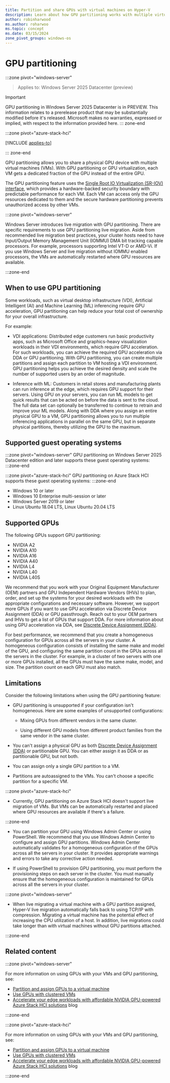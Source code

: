 ```yaml
---
title: Partition and share GPUs with virtual machines on Hyper-V
description: Learn about how GPU partitioning works with multiple virtual machines on Windows Server and Azure Stack HCI.
author: robinharwood
ms.author: roharwoo
ms.topic: concept
ms.date: 03/15/2024
zone_pivot_groups: windows-os
---
```


# GPU partitioning

:::zone pivot="windows-server"
>Applies to: Windows Server 2025 Datacenter (preview)

> [!IMPORTANT]
> GPU partitioning in Windows Server 2025 Datacenter is in PREVIEW. This information relates to a prerelease product that may be substantially modified before it's released. Microsoft makes no warranties, expressed or implied, with respect to the information provided here.
::: zone-end

:::zone pivot="azure-stack-hci"

[!INCLUDE [applies-to](~/../_azurestack/azure-stack/includes/hci-applies-to-23h2-22h2.md)]

::: zone-end

GPU partitioning allows you to share a physical GPU device with multiple virtual machines (VMs). With GPU partitioning or GPU virtualization, each VM gets a dedicated fraction of the GPU instead of the entire GPU.

The GPU partitioning feature uses the [Single Root IO Virtualization (SR-IOV) interface](/windows-hardware/drivers/network/overview-of-single-root-i-o-virtualization--sr-iov-), which provides a hardware-backed security boundary with predictable performance for each VM. Each VM can access only the GPU resources dedicated to them and the secure hardware partitioning prevents unauthorized access by other VMs.

:::zone pivot="windows-server"

Windows Server introduces live migration with GPU partitioning. There are specific requirements to use GPU partitioning live migration. Aside from recommended live migration best practices, your cluster hosts need to have Input/Output Memory Management Unit (IOMMU) DMA bit tracking capable processors. For example, processors supporting Intel VT-D or AMD-Vi. If you use Windows Server and live migration without IOMMU enabled processors, the VMs are automatically restarted where GPU resources are available.

:::zone-end

## When to use GPU partitioning

Some workloads, such as virtual desktop infrastructure (VDI), Artificial Intelligent (AI) and Machine Learning (ML) inferencing require GPU acceleration, GPU partitioning can help reduce your total cost of ownership for your overall infrastructure.

For example:

- VDI applications: Distributed edge customers run basic productivity apps, such as Microsoft Office and graphics-heavy visualization workloads in their VDI environments, which require GPU acceleration. For such workloads, you can achieve the required GPU acceleration via DDA or GPU partitioning. With GPU partitioning, you can create multiple partitions and assign each partition to VM hosting a VDI environment. GPU partitioning helps you achieve the desired density and scale the number of supported users by an order of magnitude.

- Inference with ML: Customers in retail stores and manufacturing plants can run inference at the edge, which requires GPU support for their servers. Using GPU on your servers, you can run ML models to get quick results that can be acted on before the data is sent to the cloud. The full data set can optionally be transferred to continue to retrain and improve your ML models. Along with DDA where you assign an entire physical GPU to a VM, GPU partitioning allows you to run multiple inferencing applications in parallel on the same GPU, but in separate physical partitions, thereby utilizing the GPU to the maximum.

## Supported guest operating systems

:::zone pivot="windows-server"
GPU partitioning on Windows Server 2025 Datacenter edition and later supports these guest operating systems:
:::zone-end

:::zone pivot="azure-stack-hci"
GPU partitioning on Azure Stack HCI supports these guest operating systems:
:::zone-end

- Windows 10 or later
- Windows 10 Enterprise multi-session​ or later
- Windows Server 2019 or later
- Linux Ubuntu 18.04 LTS, Linux Ubuntu 20.04 LTS​

## Supported GPUs

The following GPUs support GPU partitioning:

- NVIDIA A2
- NVIDIA A10
- NVIDIA A16
- NVIDIA A40
- NVIDIA L4
- NVIDIA L40
- NVIDIA L40S

We recommend that you work with your Original Equipment Manufacturer (OEM) partners and GPU Independent Hardware Vendors (IHVs) to plan, order, and set up the systems for your desired workloads with the appropriate configurations and necessary software. However, we support more GPUs if you want to use GPU acceleration via Discrete Device Assignment (DDA) or GPU passthrough. Reach out to your OEM partners and IHVs to get a list of GPUs that support DDA. For more information about using GPU acceleration via DDA, see [Discrete Device Assignment (DDA)](deploy/Deploying-graphics-devices-using-dda.md).

For best performance, we recommend that you create a homogeneous configuration for GPUs across all the servers in your cluster. A homogeneous configuration consists of installing the same make and model of the GPU, and configuring the same partition count in the GPUs across all the servers in the cluster. For example, in a cluster of two servers with one or more GPUs installed, all the GPUs must have the same make, model, and size. The partition count on each GPU must also match.

## Limitations

Consider the following limitations when using the GPU partitioning feature:

- GPU partitioning is unsupported if your configuration isn't homogeneous. Here are some examples of unsupported configurations:

  - Mixing GPUs from different vendors in the same cluster.

  - Using different GPU models from different product families from the same vendor in the same cluster.

- You can't assign a physical GPU as both [Discrete Device Assignment (DDA)](deploy/Deploying-graphics-devices-using-dda.md) or partitionable GPU. You can either assign it as DDA or as partitionable GPU, but not both.

- You can assign only a single GPU partition to a VM.

- Partitions are autoassigned to the VMs. You can't choose a specific partition for a specific VM.

:::zone pivot="azure-stack-hci"

- Currently, GPU partitioning on Azure Stack HCI doesn't support live migration of VMs. But VMs can be automatically restarted and placed where GPU resources are available if there's a failure.

:::zone-end

- You can partition your GPU using Windows Admin Center or using PowerShell. We recommend that you use Windows Admin Center to configure and assign GPU partitions. Windows Admin Center automatically validates for a homogeneous configuration of the GPUs across all the servers in your cluster. It provides appropriate warnings and errors to take any corrective action needed.

- If using PowerShell to provision GPU partitioning, you must perform the provisioning steps on each server in the cluster. You must manually ensure that the homogeneous configuration is maintained for GPUs across all the servers in your cluster.

:::zone pivot="windows-server"

- When live migrating a virtual machine with a GPU partition assigned, Hyper-V live migration automatically falls back to using TCP/IP with compression. Migrating a virtual machine has the potential effect of increasing the CPU utilization of a host. In addition, live migrations could take longer than with virtual machines without GPU partitions attached.

:::zone-end

## Related content

:::zone pivot="windows-server"

For more information on using GPUs with your VMs and GPU partitioning, see:

- [Partition and assign GPUs to a virtual machine](partition-assign-vm-gpu.md)
- [Use GPUs with clustered VMs](/azure-stack/hci/manage/use-gpu-with-clustered-vm?toc=/windows-server/virtualization/toc.json&bc=/windows-server/breadcrumbs/toc.json)
- [Accelerate your edge workloads with affordable NVIDIA GPU-powered Azure Stack HCI solutions](https://techcommunity.microsoft.com/t5/azure-stack-blog/accelerate-your-edge-workloads-with-affordable-nvidia-gpu/ba-p/3692795) blog

:::zone-end

:::zone pivot="azure-stack-hci"

For more information on using GPUs with your VMs and GPU partitioning, see:

- [Partition and assign GPUs to a virtual machine](partition-assign-vm-gpu.md?pivots=azure-stack-hci&toc=/azure-stack/hci/toc.json&bc=/azure-stack/breadcrumb/toc.json)
- [Use GPUs with clustered VMs](/azure-stack/hci/manage/use-gpu-with-clustered-vm)
- [Accelerate your edge workloads with affordable NVIDIA GPU-powered Azure Stack HCI solutions](https://techcommunity.microsoft.com/t5/azure-stack-blog/accelerate-your-edge-workloads-with-affordable-nvidia-gpu/ba-p/3692795) blog

:::zone-end
